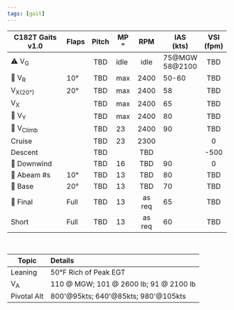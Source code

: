 ```yaml
---
tags: [gait]
---
```


| **C182T Gaits** v1.0 | **Flaps** | **Pitch** | MP<br/>" | **RPM** | IAS<br>(kts) | VSI<br>(fpm) |
| -------------------- | --------- |:---------:| -------- |:-------:| ------------- |:-------------:|
| ⚠️ V<sub>G</sub>     |           |    TBD    | idle     |  idle   | 75@MGW<br>58@2100            |      TBD      |
| 🛫 V<sub>R</sub>     | 10°       |    TBD    | max      |  2400   | 50-60         |      TBD      |
| V<sub>X(20°)</sub>   | 20°       |    TBD    | max      |  2400   | 58            |      TBD      |
| V<sub>X</sub>        |           |    TBD    | max      |  2400   | 65            |      TBD      |
| 🛫 V<sub>Y</sub>     |           |    TBD    | max      |  2400   | 80            |      TBD      |
| 🛫 V<sub>Climb</sub> |           |    TBD    | 23       |  2400   | 90            |      TBD      |
| Cruise               |           |    TBD    | 23       |  2300   |               |       0       |
| Descent              |           |    TBD    |          |   TBD   |               |     \-500     |
| 🛬 Downwind          |           |    TBD    | 16       |   TBD   | 90            |       0       |
| 🛬 Abeam \#s         | 10°       |    TBD    | 13       |   TBD   | 80            |      TBD      |
| 🛬 Base              | 20°       |    TBD    | 13       |   TBD   | 70            |      TBD      |
| 🛬 Final             | Full      |    TBD    | 13       | as req  | 65            |      TBD      |
| Short                | Full      |    TBD    | 13       | as req  | 60            |      TBD      |

<br>

| Topic         | Details                                |
| ------------- |:-------------------------------------- |
| Leaning       | 50°F Rich of Peak EGT                  | 
| V<sub>A</sub> | 110 @ MGW; 101 @ 2600 lb; 91 @ 2100 lb |
| Pivotal Alt   | 800'@95kts; 640'@85kts; 980'@105kts    |
